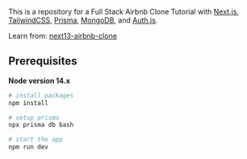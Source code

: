 This is a repository for a Full Stack Airbnb Clone Tutorial with [Next.js](https://nextjs.org/), [TailwindCSS](https://tailwindcss.com/), [Prisma](https://www.prisma.io/), [MongoDB](https://www.mongodb.com/), and [Auth.js](https://authjs.dev/).

Learn from: [next13-airbnb-clone](https://github.com/AntonioErdeljac/next13-airbnb-clone)

## Prerequisites

**Node version 14.x**

```bash
# install packages
npm install

# setup prisma
npx prisma db bash

# start the app
npm run dev
```
